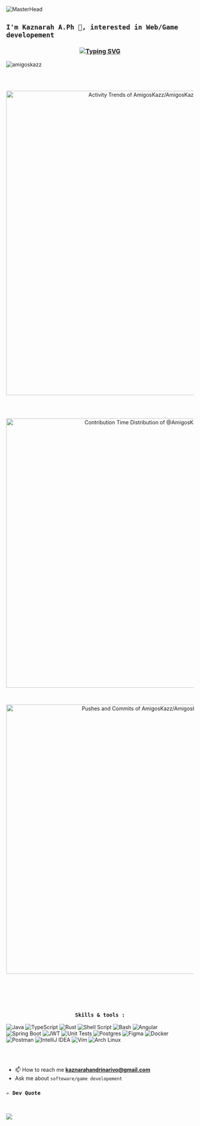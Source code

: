 <link rel="preconnect" href="https://fonts.googleapis.com">
<link rel="preconnect" href="https://fonts.gstatic.com" crossorigin>
<link href="https://fonts.googleapis.com/css2?family=Kode+Mono:wght@400..700&display=swap" rel="stylesheet">

![MasterHead](https://user-images.githubusercontent.com/22107794/139580686-887df369-edb8-4bc8-b607-4fbf6d7e4866.gif)
<p align="center">
  
## `I'm Kaznarah A.Ph 👋, interested in Web/Game developement`

</p>


<h3 align="center">
  
 [![Typing SVG](https://readme-typing-svg.demolab.com?font=Press+Start+2P&size=18&duration=3000&pause=300&color=2D2FF7&random=false&width=435&lines=%F0%9F%92%BB+Enjoy+using+JAVA;%F0%9F%92%BB+Enjoy+using+TYPESCRIPT;%F0%9F%92%BB+Enjoy+using+RUST)](https://git.io/typing-svg)
</h3>


<p align="left"> <img src="https://komarev.com/ghpvc/?username=amigoskazz&label=Profile%20views&color=0e75b6&style=flat" alt="amigoskazz" /> </p>

<br><br>

<p align="center">
<a href="https://next.ossinsight.io/widgets/official/compose-activity-trends?repo_id=737280897" target="_blank" style="display: block" align="center">
  <picture>
    <source media="(prefers-color-scheme: dark)" srcset="https://next.ossinsight.io/widgets/official/compose-activity-trends/thumbnail.png?repo_id=737280897&image_size=auto&color_scheme=dark" width="815" height="auto">
    <img alt="Activity Trends of AmigosKazz/AmigosKazz - Last 28 days" src="https://next.ossinsight.io/widgets/official/compose-activity-trends/thumbnail.png?repo_id=737280897&image_size=auto&color_scheme=light" width="815" height="auto">
  </picture>
</a>
</p>
<br>
<br>

<p align="center">
<a href="https://next.ossinsight.io/widgets/official/analyze-user-contribution-time-distribution?period=all_times&user_id=127631298" target="_blank" style="display: block" align="center">
  <picture>
    <source media="(prefers-color-scheme: dark)" srcset="https://next.ossinsight.io/widgets/official/analyze-user-contribution-time-distribution/thumbnail.png?period=all_times&user_id=127631298&image_size=auto&color_scheme=dark" width="721" height="auto">
    <img alt="Contribution Time Distribution of @AmigosKazz" src="https://next.ossinsight.io/widgets/official/analyze-user-contribution-time-distribution/thumbnail.png?period=all_times&user_id=127631298&image_size=auto&color_scheme=light" width="721" height="auto">
  </picture>
</a>
</p>
<br>

<p align="center">
<a href="https://next.ossinsight.io/widgets/official/analyze-repo-pushes-and-commits-per-month?repo_id=737280897" target="_blank" style="display: block" align="center">
  <picture>
    <source media="(prefers-color-scheme: dark)" srcset="https://next.ossinsight.io/widgets/official/analyze-repo-pushes-and-commits-per-month/thumbnail.png?repo_id=737280897&image_size=auto&color_scheme=dark" width="721" height="auto">
    <img alt="Pushes and Commits of AmigosKazz/AmigosKazz" src="https://next.ossinsight.io/widgets/official/analyze-repo-pushes-and-commits-per-month/thumbnail.png?repo_id=737280897&image_size=auto&color_scheme=light" width="721" height="auto">
  </picture>
</a>
</p>
<br>

<br><br>


<h3 align="center">

  `Skills & tools :` 

</h3>

![Java](https://img.shields.io/badge/java-%23ED8B00.svg?style=for-the-badge&logo=openjdk&logoColor=white)
![TypeScript](https://img.shields.io/badge/typescript-%23007ACC.svg?style=for-the-badge&logo=typescript&logoColor=white)
![Rust](https://img.shields.io/badge/rust-%23000000.svg?style=for-the-badge&logo=rust&logoColor=white)
![Shell Script](https://img.shields.io/badge/Shell_Script-121011?style=for-the-badge&logo=gnu-bash&logoColor=white)
![Bash](https://img.shields.io/badge/Bash-121011?style=for-the-badge&logo=gnu-bash&logoColor=white)
![Angular](https://img.shields.io/badge/angular-%23DD0031.svg?style=for-the-badge&logo=angular&logoColor=white)
![Spring Boot](https://img.shields.io/badge/Spring_Boot-6DB33F?style=for-the-badge&logo=spring&logoColor=white)
![JWT](https://img.shields.io/badge/JWT-black?style=for-the-badge&logo=JSON%20web%20tokens)
![Unit Tests](https://img.shields.io/badge/Unit_Tests-333?style=for-the-badge)
![Postgres](https://img.shields.io/badge/postgres-%23316192.svg?style=for-the-badge&logo=postgresql&logoColor=white)
![Figma](https://img.shields.io/badge/figma-%23F24E1E.svg?style=for-the-badge&logo=figma&logoColor=white)
![Docker](https://img.shields.io/badge/docker-%230db7ed.svg?style=for-the-badge&logo=docker&logoColor=white)
![Postman](https://img.shields.io/badge/Postman-FF6C37?style=for-the-badge&logo=postman&logoColor=white)
![IntelliJ IDEA](https://img.shields.io/badge/IntelliJ_IDEA-000000?style=for-the-badge&logo=intellij-idea&logoColor=white)
![Vim](https://img.shields.io/badge/Vim-019733?style=for-the-badge&logo=vim&logoColor=white)
![Arch Linux](https://img.shields.io/badge/Arch_Linux-1793D1?style=for-the-badge&logo=arch-linux&logoColor=white)

<br><br>

- 📫 How to reach me **kaznarahandrinarivo@gmail.com**
- Ask me about `softeware/game developement`
<p align="center">

### `✍️ Dev Quote`
  
</p>
<br>

![](https://quotes-github-readme.vercel.app/api?type=horizontal&theme=radical)
